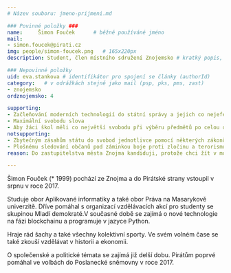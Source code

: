 ```yaml
---
# Název souboru: jmeno-prijmeni.md

### Povinné položky ###
name:     Šimon Fouček  	# běžně používáné jméno
mail:
- simon.foucek@pirati.cz
img: people/simon-foucek.png   # 165x220px
description: Student, člen místního sdružení Znojemsko # kratký popis, max 160 znaků

### Nepovinné položky
uid: eva.stankova # identifikátor pro spojení se články (authorId)
category: 	# v odrážkách stejně jako mail (psp, pks, pms, zast)
- znojemsko
ordznojemsko: 4

supporting:
- Začleňování moderních technologií do státní správy a jejich co nejefektivnější  využívání
- Maximální svobodu slova
- Aby žáci škol měli co největší svobodu při výběru předmětů po celou dobu studia
notsupporting:
- Zbytečným zásahům státu do svobod jednotlivce pomocí některých zákonů a vyhlášek
- Plošnému sledování občanů pod záminkou boje proti zločinu a terorismu byrokracii
reason: Do zastupitelstva města Znojma kandiduji, protože chci žít v moderním městě, kde se všechny  projekty ze skupiny smart city a jim podobné, nebudou realizovat jen naoko. Budou se naopak dělat s co největší pečlivostí a výsledkem, který občanům ušetří čas a ulehčí život.

---
```


Šimon Fouček (\* 1999) pochází ze Znojma a do Pirátské strany vstoupil v
srpnu v roce 2017.

Studuje  obor Aplikované informatiky a také obor Práva na Masarykově univerzitě.
Dříve pomáhal s organizací vzdělávacích akcí pro studenty se skupinou
Mladí demokraté.V současné době se zajímá o nové technologie na fázi
blockchainu a programuje v jazyce Python.

Hraje rád šachy a také všechny kolektivní sporty. Ve svém volném čase
se také zkouší vzdělávat v historii a ekonomii.

O společenské a politické témata se zajímá již delší dobu. Pirátům
poprvé pomáhal ve volbách do Poslanecké sněmovny v roce 2017.
